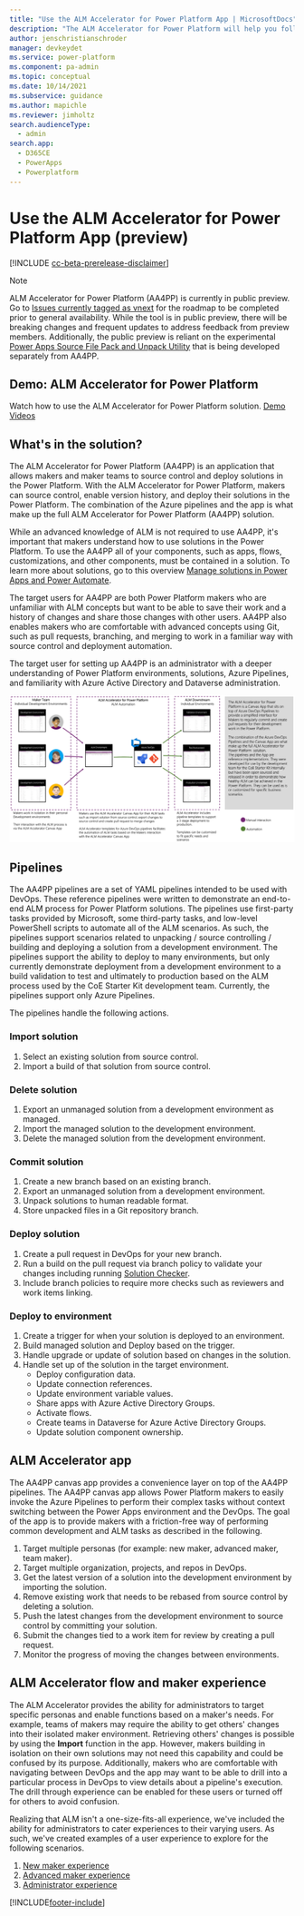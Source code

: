 ```yaml
---
title: "Use the ALM Accelerator for Power Platform App | MicrosoftDocs"
description: "The ALM Accelerator for Power Platform will help you follow ALM patterns and practices. It enables you to source control your solutions and move them from your development environment to test and production environments using DevOps"
author: jenschristianschroder
manager: devkeydet
ms.service: power-platform
ms.component: pa-admin
ms.topic: conceptual
ms.date: 10/14/2021
ms.subservice: guidance
ms.author: mapichle
ms.reviewer: jimholtz
search.audienceType: 
  - admin
search.app: 
  - D365CE
  - PowerApps
  - Powerplatform
---
```

# Use the ALM Accelerator for Power Platform App (preview)

[!INCLUDE [cc-beta-prerelease-disclaimer](../../includes/cc-beta-prerelease-disclaimer.md)]

> [!NOTE]
> ALM Accelerator for Power Platform (AA4PP) is currently in public preview. Go to [Issues currently tagged as vnext](https://github.com/microsoft/coe-starter-kit/issues?q=is%3Aopen+is%3Aissue+label%3Aalm-accelerator+label%3Avnext) for the roadmap to be completed prior to general availability. While the tool is in public preview, there will be breaking changes and frequent updates to address feedback from preview members. Additionally, the public preview is reliant on the experimental [Power Apps Source File Pack and Unpack Utility](https://github.com/microsoft/PowerApps-Language-Tooling) that is being developed separately from AA4PP.

## Demo: ALM Accelerator for Power Platform

Watch how to use the ALM Accelerator for Power Platform solution.
[Demo Videos](https://github.com/microsoft/coe-starter-kit/blob/main/CenterofExcellenceALMAccelerator/WALKTHROUGHS.md)

## What's in the solution?

The ALM Accelerator for Power Platform (AA4PP) is an application that allows makers and maker teams to source control and deploy solutions in the Power Platform. With the ALM Accelerator for Power Platform, makers can source control, enable version history, and deploy their solutions in the Power Platform. The combination of the Azure pipelines and the app is what make up the full ALM Accelerator for Power Platform (AA4PP) solution.

While an advanced knowledge of ALM is not required to use AA4PP, it's important that makers understand how to use solutions in the Power Platform. To use the AA4PP all of your components, such as apps, flows, customizations, and other components, must be contained in a solution. To learn more about solutions, go to this overview [Manage solutions in Power Apps and Power Automate](/learn/modules/manage-solutions-power-automate/).

The target users for AA4PP are both Power Platform makers who are unfamiliar with ALM concepts but want to be able to save their work and a history of changes and share those changes with other users. AA4PP also enables makers who are comfortable with advanced concepts using Git, such as pull requests, branching, and merging to work in a familiar way with source control and deployment automation.

The target user for setting up AA4PP is an administrator with a deeper understanding of Power Platform environments, solutions, Azure Pipelines, and familiarity with Azure Active Directory and Dataverse administration.

![The Maker Team](media/almacceleratorpowerplatform-components/TheMakerTeam.png "The Maker Team")

## Pipelines

The AA4PP pipelines are a set of YAML pipelines intended to be used with DevOps. These reference pipelines were written to demonstrate an end-to-end ALM process for Power Platform solutions. The pipelines use first-party tasks provided by Microsoft, some third-party tasks, and low-level PowerShell scripts to automate all of the ALM scenarios. As such, the pipelines support scenarios related to unpacking / source controlling / building and deploying a solution from a development environment. The pipelines support the ability to deploy to many environments, but only currently demonstrate deployment from a development environment to a build validation to test and ultimately to production based on the ALM process used by the CoE Starter Kit development team. Currently, the pipelines support only Azure Pipelines.

The pipelines handle the following actions.

### Import solution

1. Select an existing solution from source control.
1. Import a build of that solution from source control.

### Delete solution

1. Export an unmanaged solution from a development environment as managed.
1. Import the managed solution to the development environment.
1. Delete the managed solution from the development environment.

### Commit solution

1. Create a new branch based on an existing branch.
1. Export an unmanaged solution from a development environment.
1. Unpack solutions to human readable format.
1. Store unpacked files in a Git repository branch.

### Deploy solution

1. Create a pull request in DevOps for your new branch.
1. Run a build on the pull request via branch policy to validate your changes including running [Solution Checker](/powerapps/maker/data-platform/use-powerapps-checker).
1. Include branch policies to require more checks such as reviewers and work items linking.

### Deploy to environment

1. Create a trigger for when your solution is deployed to an environment.
1. Build managed solution and Deploy based on the trigger.
1. Handle upgrade or update of solution based on changes in the solution.
1. Handle set up of the solution in the target environment.
   - Deploy configuration data.
   - Update connection references.
   - Update environment variable values.
   - Share apps with Azure Active Directory Groups.
   - Activate flows.
   - Create teams in Dataverse for Azure Active Directory Groups.
   - Update solution component ownership.

## ALM Accelerator app

The AA4PP canvas app provides a convenience layer on top of the AA4PP pipelines. The AA4PP canvas app allows Power Platform makers to easily invoke the Azure Pipelines to perform their complex tasks without context switching between the Power Apps environment and the DevOps. The goal of the app is to provide makers with a friction-free way of performing common development and ALM tasks as described in the following.

1. Target multiple personas (for example: new maker, advanced maker, team maker).
1. Target multiple organization, projects, and repos in DevOps.
1. Get the latest version of a solution into the development environment by importing the solution.
1. Remove existing work that needs to be rebased from source control by deleting a solution.
1. Push the latest changes from the development environment to source control by committing your solution.
1. Submit the changes tied to a work item for review by creating a pull request.
1. Monitor the progress of moving the changes between environments.

## ALM Accelerator flow and maker experience

The ALM Accelerator provides the ability for administrators to target specific personas and enable functions based on a maker's needs. For example, teams of makers may require the ability to get others' changes into their isolated maker environment. Retrieving others' changes is possible by using the **Import** function in the app. However, makers building in isolation on their own solutions may not need this capability and could be confused by its purpose. Additionally, makers who are comfortable with navigating between DevOps and the app may want to be able to drill into a particular process in DevOps to view details about a pipeline's execution. The drill through experience can be enabled for these users or turned off for others to avoid confusion.

Realizing that ALM isn't a one-size-fits-all experience, we've included the ability for administrators to cater experiences to their varying users. As such, we've created examples of a user experience to explore for the following scenarios.

1. [New maker experience](almacceleratorpowerplatform-newmaker.md)
1. [Advanced maker experience](almacceleratorpowerplatform-advancedmaker.md)
1. [Administrator experience](setup-almacceleratorpowerplatform-deployment-profiles.md)

[!INCLUDE[footer-include](../../includes/footer-banner.md)]
